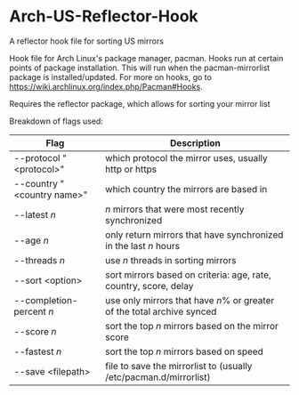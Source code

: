 # Arch-US-Reflector-Hook
A reflector hook file for sorting US mirrors

Hook file for Arch Linux's package manager, pacman.
Hooks run at certain points of package installation.  This will run when the pacman-mirrorlist package is installed/updated.
For more on hooks, go to https://wiki.archlinux.org/index.php/Pacman#Hooks.

Requires the reflector package, which allows for sorting your mirror list

Breakdown of flags used:

| Flag | Description |
| ----------------------------------- | -----------------------------------------------------------------------	|
| --protocol "\<protocol\>"	| which protocol the mirror uses, usually http or https |
| --country "\<country name\>" | which country the mirrors are based in |
| --latest *n* | *n* mirrors that were most recently synchronized |
| --age *n* | only return mirrors that have synchronized in the last *n* hours |
| --threads *n* | use *n* threads in sorting mirrors |
| --sort \<option\> | sort mirrors based on criteria: age, rate, country, score, delay |
| --completion-percent *n* | use only mirrors that have *n*% or greater of the total archive synced |
| --score *n*	| sort the top *n* mirrors based on the mirror score |
| --fastest *n* | sort the top *n* mirrors based on speed |
| --save \<filepath\>	| file to save the mirrorlist to (usually /etc/pacman.d/mirrorlist) |
